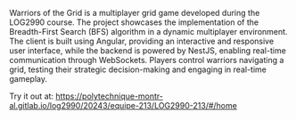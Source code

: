 Warriors of the Grid is a multiplayer grid game developed during the LOG2990 course. The project showcases the implementation of the Breadth-First Search (BFS) algorithm in a dynamic multiplayer environment. The client is built using Angular, providing an interactive and responsive user interface, while the backend is powered by NestJS, enabling real-time communication through WebSockets. Players control warriors navigating a grid, testing their strategic decision-making and engaging in real-time gameplay.

Try it out at: https://polytechnique-montr-al.gitlab.io/log2990/20243/equipe-213/LOG2990-213/#/home
